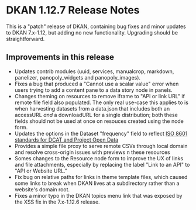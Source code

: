 # DKAN 1.12.7 Release Notes

This is a "patch" release of DKAN, containing bug fixes and minor updates to DKAN 7.x-1.12, but adding no new functionality. Upgrading should be straightforward.

## Improvements in this release
- Updates contrib modules (uuid, services, manualcrop, markdown, panelizer, panopoly_widgets and panopoly_images).
- Fixes a bug that produced a "Cannot use a scalar value" error when users trying to add a content pane to a data story node in panels.
- Changes theming on resources to remove iframe to "API or link URL" if remote file field also populated. The only real use-case this applies to is when harvesting datasets from a data.json that includes both an accessURL _and_ a downloadURL for a single distribution; both these fields should not be used at once on resouces created using the node form.
- Updates the options in the Dataset "frequency" field to reflect [ISO 8601 standards for DCAT and Project Open Data](https://project-open-data.cio.gov/iso8601_guidance/#accrualperiodicity)
- Provides a simple file proxy to serve remote CSVs through local domain and resolve cross-origin issues with previews n these resources
- Somes changes to the Resource node form to improve the UX of links and file attachments, especially by replacing the label "Link to an API" to "API or Website URL."
- Fix bug on relative paths for links in theme template files, which caused some links to break when DKAN lives at a subdirectory rather than a website's domain root.
- Fixes a minor typo in the DKAN topics menu link that was exposed by the XSS fix in the 7.x-1.12.6 release.
